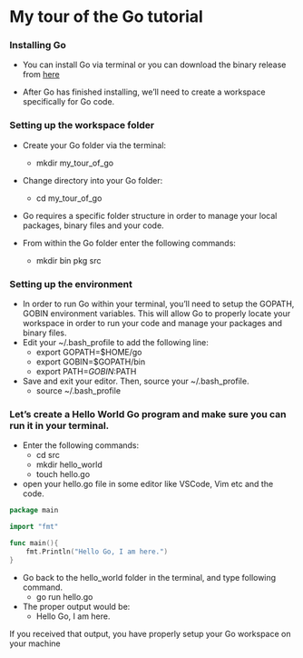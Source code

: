 # My tour of the Go tutorial

### Installing Go
- You can install Go via terminal or you can download the binary release from [here](https://golang.org/dl/)

- After Go has finished installing, we’ll need to create a workspace specifically for Go code.

### Setting up the workspace folder
- Create your Go folder via the terminal:
	- mkdir my_tour_of_go
- Change directory into your Go folder:
  - cd my_tour_of_go

- Go requires a specific folder structure in order to manage your local packages, binary files and your code.

- From within the Go folder enter the following commands:
  - mkdir bin pkg src
### Setting up the environment
- In order to run Go within your terminal, you’ll need to setup the GOPATH, GOBIN environment variables. This will allow Go to properly locate your workspace in order to run your code and manage your packages and binary files.
- Edit your ~/.bash_profile to add the following line:
  - export GOPATH=$HOME/go
  - export GOBIN=$GOPATH/bin
  - export PATH=$GOBIN:$PATH
- Save and exit your editor. Then, source your ~/.bash_profile.
  - source ~/.bash_profile
### Let’s create a Hello World Go program and make sure you can run it in your terminal.
- Enter the following commands:
  - cd src
  - mkdir hello_world
  - touch hello.go
- open your hello.go file in some editor like VSCode, Vim etc and the code.

```go
package main

import "fmt"

func main(){
	fmt.Println("Hello Go, I am here.")
}
```
- Go back to the hello_world folder in the terminal,  and type following command.
  - go run hello.go
- The proper output would be:
  - Hello Go, I am here.

If you received that output, you have properly setup your Go workspace on your machine

